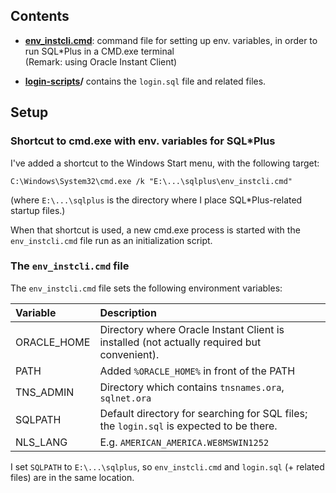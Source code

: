 ## Contents

* **[env_instcli.cmd](env_instcli.cmd)**: command file for setting up env. variables, in order to
  run SQL*Plus in a CMD.exe terminal\
  (Remark: using Oracle Instant Client)
  
* **[login-scripts](login-scripts)/**  contains the `login.sql` file and related files.

## Setup

### Shortcut to cmd.exe with env. variables for SQL*Plus

I've added a shortcut to the Windows Start menu, with the following target:

`C:\Windows\System32\cmd.exe /k "E:\...\sqlplus\env_instcli.cmd"`

(where `E:\...\sqlplus` is the directory where I place SQL*Plus-related startup files.)

When that shortcut is used, a new cmd.exe process is started with the `env_instcli.cmd` file
run as an initialization script. 

### The `env_instcli.cmd` file

The `env_instcli.cmd` file sets the following environment variables:

| Variable       | Description                            |
|:---------------|:---------------------------------------|
| ORACLE_HOME    | Directory where Oracle Instant Client is installed (not actually required but convenient). |
| PATH           | Added `%ORACLE_HOME%` in front of the PATH |
| TNS_ADMIN      | Directory which contains `tnsnames.ora`, `sqlnet.ora` |
| SQLPATH        | Default directory for searching for SQL files; the `login.sql` is expected to be there. |
| NLS_LANG       | E.g. `AMERICAN_AMERICA.WE8MSWIN1252` |

I set `SQLPATH` to `E:\...\sqlplus`, so `env_instcli.cmd` and `login.sql` (+ related files) are in the same location.



